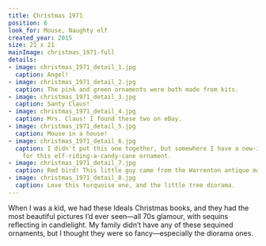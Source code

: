 ```yaml
---
title: Christmas 1971
position: 6
look_for: Mouse, Naughty elf
created_year: 2015
size: 21 x 21
mainImage: christmas_1971-full
details:
- image: christmas_1971_detail_1.jpg
  caption: Angel!
- image: christmas_1971_detail_2.jpg
  caption: The pink and green ornaments were both made from kits.
- image: christmas_1971_detail_3.jpg
  caption: Santy Claus!
- image: christmas_1971_detail_4.jpg
  caption: Mrs. Claus! I found these two on eBay.
- image: christmas_1971_detail_5.jpg
  caption: Mouse in a house!
- image: christmas_1971_detail_6.jpg
  caption: I didn't put this one together, but somewhere I have a new-in-package kit
    for this elf-riding-a-candy-cane ornament.
- image: christmas_1971_detail_7.jpg
  caption: Red bird! This little guy came from the Warrenton antique market.
- image: christmas_1971_detail_8.jpg
  caption: Love this turquoise one, and the little tree diorama.
---
```


When I was a kid, we had these Ideals Christmas books, and they had the most beautiful pictures I’d ever seen—all 70s glamour, with sequins reflecting in candlelight. My family didn’t have any of these sequined ornaments, but I thought they were so fancy—especially the diorama ones.
